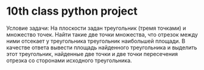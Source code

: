 # 10th class python project
Условие задачи: На плоскости задан треугольник (тремя точками) и множество точек. Найти такие две точки множества, что отрезок между ними отсекает у треугольника треугольник наибольшей площади.
В качестве ответа вывести площадь найденного треугольника и выделить этот треугольник, найденные две точки и две точки пересечения отрезка со сторонами исходного треугольника.

